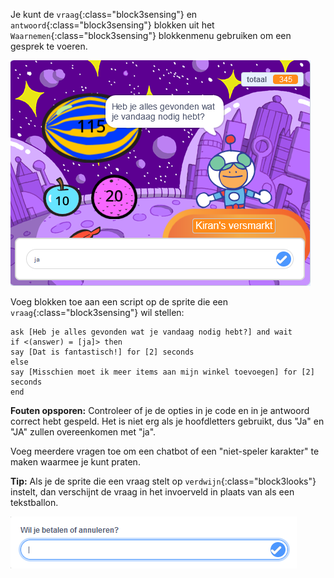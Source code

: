 
Je kunt de `vraag`{:class="block3sensing"} en `antwoord`{:class="block3sensing"} blokken uit het `Waarnemen`{:class="block3sensing"} blokkenmenu gebruiken om een gesprek te voeren.

![Dialoog vragen met ja als invoer](images/ask-answer.png)

Voeg blokken toe aan een script op de sprite die een `vraag`{:class="block3sensing"} wil stellen:

```blocks3
ask [Heb je alles gevonden wat je vandaag nodig hebt?] and wait
if <(answer) = [ja]> then
say [Dat is fantastisch!] for [2] seconds
else
say [Misschien moet ik meer items aan mijn winkel toevoegen] for [2] seconds
end
```

**Fouten opsporen:** Controleer of je de opties in je code en in je antwoord correct hebt gespeld. Het is niet erg als je hoofdletters gebruikt, dus "Ja" en "JA" zullen overeenkomen met "ja".

Voeg meerdere vragen toe om een chatbot of een "niet-speler karakter" te maken waarmee je kunt praten.

**Tip:** Als je de sprite die een vraag stelt op `verdwijn`{:class="block3looks"} instelt, dan verschijnt de vraag in het invoerveld in plaats van als een tekstballon.

![Vraagdialoog met een erin een vraag](images/ask-hidden-sprite.png)

